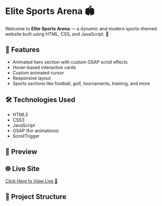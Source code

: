 # Elite Sports Arena 🏟️

Welcome to **Elite Sports Arena** — a dynamic and modern sports-themed website built using HTML, CSS, and JavaScript. 🎯

## 🚀 Features

- Animated hero section with custom GSAP scroll effects
- Hover-based interactive cards
- Custom animated cursor
- Responsive layout
- Sports sections like football, golf, tournaments, training, and more

## 🛠️ Technologies Used

- HTML5
- CSS3
- JavaScript
- GSAP (for animations)
- ScrollTrigger

## 📸 Preview

## 🌐 Live Site

[Click Here to View Live 🔗](https://ripunchaudhary.github.io/Elite-Sports-Arena/)

## 📁 Project Structure

